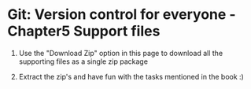 Git: Version control for everyone -  Chapter5 Support files
===========================================================

1. Use the "Download Zip" option in this page to download all the supporting files as a single zip package

2. Extract the zip's and have fun with the tasks mentioned in the book :)

